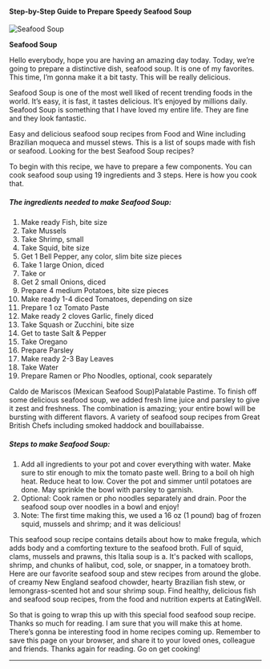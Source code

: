             

#### Step-by-Step Guide to Prepare Speedy Seafood Soup

![Seafood Soup](https://img-global.cpcdn.com/recipes/900237c0619ba2d1/751x532cq70/seafood-soup-recipe-main-photo.jpg)

**Seafood Soup**

Hello everybody, hope you are having an amazing day today. Today, we’re going to prepare a distinctive dish, seafood soup. It is one of my favorites. This time, I’m gonna make it a bit tasty. This will be really delicious.

Seafood Soup is one of the most well liked of recent trending foods in the world. It’s easy, it is fast, it tastes delicious. It’s enjoyed by millions daily. Seafood Soup is something that I have loved my entire life. They are fine and they look fantastic.

Easy and delicious seafood soup recipes from Food and Wine including Brazilian moqueca and mussel stews. This is a list of soups made with fish or seafood. Looking for the best Seafood Soup recipes?

To begin with this recipe, we have to prepare a few components. You can cook seafood soup using 19 ingredients and 3 steps. Here is how you cook that.

##### The ingredients needed to make Seafood Soup:

1.  Make ready Fish, bite size
2.  Take Mussels
3.  Take Shrimp, small
4.  Take Squid, bite size
5.  Get 1 Bell Pepper, any color, slim bite size pieces
6.  Take 1 large Onion, diced
7.  Take or
8.  Get 2 small Onions, diced
9.  Prepare 4 medium Potatoes, bite size pieces
10.  Make ready 1-4 diced Tomatoes, depending on size
11.  Prepare 1 oz Tomato Paste
12.  Make ready 2 cloves Garlic, finely diced
13.  Take Squash or Zucchini, bite size
14.  Get to taste Salt & Pepper
15.  Take Oregano
16.  Prepare Parsley
17.  Make ready 2-3 Bay Leaves
18.  Take Water
19.  Prepare Ramen or Pho Noodles, optional, cook separately

Caldo de Mariscos (Mexican Seafood Soup)Palatable Pastime. To finish off some delicious seafood soup, we added fresh lime juice and parsley to give it zest and freshness. The combination is amazing; your entire bowl will be bursting with different flavors. A variety of seafood soup recipes from Great British Chefs including smoked haddock and bouillabaisse.

##### Steps to make Seafood Soup:

1.  Add all ingredients to your pot and cover everything with water. Make sure to stir enough to mix the tomato paste well. Bring to a boil oh high heat. Reduce heat to low. Cover the pot and simmer until potatoes are done. May sprinkle the bowl with parsley to garnish.
2.  Optional: Cook ramen or pho noodles separately and drain. Poor the seafood soup over noodles in a bowl and enjoy!
3.  Note: The first time making this, we used a 16 oz (1 pound) bag of frozen squid, mussels and shrimp; and it was delicious!

This seafood soup recipe contains details about how to make fregula, which adds body and a comforting texture to the seafood broth. Full of squid, clams, mussels and prawns, this Italia soup is a. It's packed with scallops, shrimp, and chunks of halibut, cod, sole, or snapper, in a tomatoey broth. Here are our favorite seafood soup and stew recipes from around the globe. of creamy New England seafood chowder, hearty Brazilian fish stew, or lemongrass-scented hot and sour shrimp soup. Find healthy, delicious fish and seafood soup recipes, from the food and nutrition experts at EatingWell.

So that is going to wrap this up with this special food seafood soup recipe. Thanks so much for reading. I am sure that you will make this at home. There’s gonna be interesting food in home recipes coming up. Remember to save this page on your browser, and share it to your loved ones, colleague and friends. Thanks again for reading. Go on get cooking!

* * *